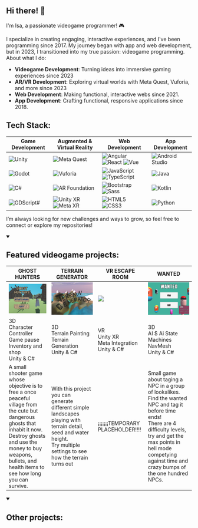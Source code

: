 ## Hi there! 👋

I'm Isa, a passionate videogame programmer! 🎮

I specialize in creating engaging, interactive experiences, and I've been programming since 2017. My journey began with app and web development, but in 2023, I transitioned into my true passion: videogame programming.
About what I do:
- **Videogame Development**: Turning ideas into immersive gaming experiences since 2023
- **AR/VR Development**: Exploring virtual worlds with Meta Quest, Vuforia, and more since 2023
- **Web Development**: Making functional, interactive webs since 2021.
- **App Development**: Crafting functional, responsive applications since 2018.

## Tech Stack:

| Game Development  | Augmented & Virtual Reality | Web Development | App Development |
| ------------- | ------------- |  ------------- |  ------------- |
| ![Unity](https://img.shields.io/badge/Unity-4E5F7D?style=for-the-badge&logo=unity&logoColor=white)   | ![Meta Quest](https://img.shields.io/badge/Meta_Quest-6C3483?style=for-the-badge&logo=oculus&logoColor=white) |![Angular](https://img.shields.io/badge/Angular-ba2326?style=for-the-badge&logo=Angular&logoColor=white)  ![React](https://img.shields.io/badge/React-61DAFB?style=for-the-badge&logo=React&logoColor=white) ![Vue](https://img.shields.io/badge/Vue-4FC08D?style=for-the-badge&logo=Vue.js&logoColor=white)  |  ![Android Studio](https://img.shields.io/badge/Android_Studio-125c33?style=for-the-badge&logo=AndroidStudio&logoColor=white) |
| ![Godot](https://img.shields.io/badge/Godot-2E86C1?style=for-the-badge&logo=godot-engine&logoColor=white)  | ![Vuforia](https://img.shields.io/badge/Vuforia-50C878?style=for-the-badge&logo=vuforia&logoColor=white) |![JavaScript](https://img.shields.io/badge/JavaScript-66641d?style=for-the-badge&logo=JavaScript&logoColor=white)   ![TypeScript](https://img.shields.io/badge/TypeScript-3178C6?style=for-the-badge&logo=TypeScript&logoColor=white)  | ![Java](https://img.shields.io/badge/Java-ba3232?style=for-the-badge&logo=Java&logoColor=white)  |
| ![C#](https://img.shields.io/badge/C%23-d66dcf?style=for-the-badge&logo=&logoColor=white)  | ![AR Foundation](https://img.shields.io/badge/AR_Foundation-ab3042?style=for-the-badge&logo=&logoColor=white) | ![Bootstrap](https://img.shields.io/badge/Bootstrap-7952B3?style=for-the-badge&logo=Bootstrap&logoColor=white)  ![Sass](https://img.shields.io/badge/Sass-CC6699?style=for-the-badge&logo=Sass&logoColor=white) | ![Kotlin](https://img.shields.io/badge/Kotlin-7F52FF?style=for-the-badge&logo=Kotlin&logoColor=white) |
| ![GDScript#](https://img.shields.io/badge/GDScript-4550b5?style=for-the-badge&logo=&logoColor=white)  | ![Unity XR](https://img.shields.io/badge/Unity_XR-ab8630?style=for-the-badge&logo=&logoColor=white) ![Meta XR](https://img.shields.io/badge/Meta_XR-2134c4?style=for-the-badge&logo=&logoColor=white)  |  ![HTML5](https://img.shields.io/badge/HTML5-E34F26?style=for-the-badge&logo=HTML5&logoColor=white) ![CSS3](https://img.shields.io/badge/CSS3-1572B6?style=for-the-badge&logo=CSS3&logoColor=white) |   ![Python](https://img.shields.io/badge/Python-3776AB?style=for-the-badge&logo=Python&logoColor=white)|


I’m always looking for new challenges and ways to grow, so feel free to connect or explore my repositories!


<details open>
<summary> <h2>Featured videogame projects:</h2></summary>

| GHOST HUNTERS| TERRAIN GENERATOR | VR ESCAPE ROOM | WANTED |
| ------------- | ------------- |  ------------- |  ------------- |
| [<img src="Images/GhostHunters.png" width="300">](https://github.com/isabelcoboruizazuaga/GhostHunters)| [<img src="Images/TerrainGenerator.png" width="300">](https://github.com/isabelcoboruizazuaga/TerrainGenerator) |[<img src="https://via.placeholder.com/300" width="300">](https://github.com/isabelcoboruizazuaga) | [<img src="Images/Wanted.png" width="300">](https://github.com/isabelcoboruizazuaga/tagGame)  |
| 3D <br> Character Controller <br> Game pause <br> Inventory and shop <br> Unity & C# | 3D <br> Terrain Painting <br> Terrain Generation <br> Unity & C# |  VR <br> Unity XR <br> Meta Integration <br> Unity & C# |  3D <br> AI $ Ai State Machines <br> NavMesh <br> Unity & C#  |
| A small shooter game whose objective is to free a once peaceful village from the cute but dangerous ghosts that inhabit it now. <br>Destroy ghosts and use the money to buy weapons, bullets, and health items to see how long you can survive. | With this project you can generate different simple landscapes playing with terrain detail, seed and water height.<br>Try multiple settings to see how the terrain turns out |  ¡¡¡¡¡¡¡TEMPORARY PLACEHOLDER!!!! |  Small game about taging a NPC in a group of lookalikes. Find the wanted NPC and tag it before time ends!<br>There are 4 difficulty levels, try and get the max points in hell mode competying against time and crazy bumps of the one hundred NPCs. |
</details>

<details open>
<summary> <h2>Other projects:</h2></summary>
  </details>
<!--
<details open>
<summary>Game Description</summary>
Blavlvllvlalvl
</details>

| **GHOST HUNTERS**    | **Project Name**    | **Project Name**    | **Project Name**    |
|---------------------|---------------------|---------------------|---------------------|
| <img src="https://github.com/isabelcoboruizazuaga/isabelcoboruizazuaga/blob/bd892250d4247b96874f646d283dd2441ccce921/Images/GhostHunters.png" width="400"> |<img src="https://github.com/isabelcoboruizazuaga/isabelcoboruizazuaga/blob/460036705d9db388f52de37dc055b79c7d0e4ba3/Images/Wanted.png" width="400"> |<img src="https://via.placeholder.com/300" width="300" > |<img src="https://via.placeholder.com/300" width="300"> |
| A small shooter game whose objective is to free a once peaceful village from the cute but dangerous ghosts that inhabit it now. <br>Destroy ghosts and use the money to buy weapons, bullets, and health items to see how long you can survive.  |Small game about taging a NPC in a group of lookalikes. Find the wanted NPC and tag it before time ends!<br>There are 4 difficulty levels, try and get the max points in hell mode competying against time and crazy bumps of the one hundred NPCs. |This is a description of the project. It explains the key details and purpose. |This is a description of the project. It explains the key details and purpose. |

Ghost Hunters:
[<img src="Images/GhostHunters.png" width="300">](https://github.com/isabelcoboruizazuaga/GhostHunters)

Wanted:
[<img src="Images/Wanted.png" width="300">](https://github.com/isabelcoboruizazuaga/tagGame)

Terrain Generator:
[<img src="Images/TerrainGenerator.png" width="300">](https://github.com/isabelcoboruizazuaga/TerrainGenerator)

VR ScapeRoom: 
[<img src="https://via.placeholder.com/300" width="300">](https://github.com/isabelcoboruizazuaga)

-->
<!--
| Project Name  | Project Image  | Description  |
|---------------|----------------|--------------|
| Project 1     | <img src="https://via.placeholder.com/150" width="250"> | This is a short description of project 1. |
| Project 2     | <img src="https://via.placeholder.com/150" width="150"> | This is a short description of project 2. |
-->


<!-- Add the photos of the technologies or examples and redirect to itch.io

TO DO: ADD LINKS TO ITCH.IO AND MORE VISIBLE LINKT TO GITHUB

TO ADD: 

Estructura:
Juego shooter
Juego VR
Juego Tag con IA
Juego generacion de terreno

Otros:
Juego 2d
Juego zombies
Generación mazmorra 
BuscaMinas
Juego taxi

Juego de VR


**Game Development:**
- Unity, Godot
- C#, GDScript

**Augmented & Virtual Reality:**
- Oculus/Meta Quest and adaptable VR solutions compatible with various headsets
- Vuforia, AR Foundation, Unity XR, Meta XR

**Web Development:**
- Angular, React, Vue
- JavaScript, TypeScript
- Bootstrap, SASS 
- HTML5, CSS

**App Development:**
- Android Studio (Java, Kotlin)
- Python
-->


<!--
**isabelcoboruizazuaga/isabelcoboruizazuaga** is a ✨ _special_ ✨ repository because its `README.md` (this file) appears on your GitHub profile.

Here are some ideas to get you started:

- 🔭 I’m currently working on ...
- 🌱 I’m currently learning ...
- 👯 I’m looking to collaborate on ...
- 🤔 I’m looking for help with ...
- 💬 Ask me about ...
- 📫 How to rea![unity](https://github.com/user-attachments/assets/d84b53b7-e730-4c7e-a261-d7843208f842)
ch me: ...
- 😄 Pronouns: ...
- ⚡ Fun fact: ...
-->
